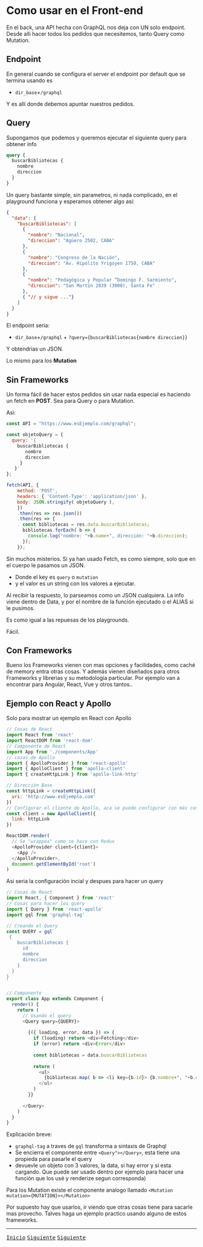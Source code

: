 # Como usar en el Front-end

En el back, una API hecha con GraphQL nos deja con UN solo endpoint. 
Desde alli hacer todos los pedidos que necesitemos, tanto Query como Mutation.

## Endpoint

En general cuando se configura el server el endpoint por default que se termina usando es

* `dir_base`+`/graphql`

Y es alli donde debemos apuntar nuestros pedidos.

## Query

Supongamos que podemos y queremos ejecutar el siguiente query para obtener info

```graphql
query {
  buscarBibliotecas {
    nombre
    direccion
  }
}
```
Un query bastante simple, sin parametros, ni nada complicado, en el playground funciona y esperamos obtener algo asi:

```json
{
  "data": {
    "buscarBibliotecas": [
      {
        "nombre": "Nacional",
        "direccion": "Agüero 2502, CABA"
      },
      {
        "nombre": "Congreso de la Nación",
        "direccion": "Av. Hipólito Yrigoyen 1750, CABA"
      },
      {
        "nombre": "Pedagógica y Popular “Domingo F. Sarmiento",
        "direccion": "San Martín 2839 (3000), Santa Fe"
      },
      { "// y sigue ..."}
    ]
  }
}
```

El endpoint seria:

* `dir_base`+`/graphql` + `?query={buscarBibliotecas{nombre direccion}}` 

Y obtendrias un JSON.

Lo mismo para los **Mutation**

## Sin Frameworks

Un forma fácil de hacer estos pedidos sin usar nada especial es haciendo un fetch en **POST**. Sea para Query o para Mutation.

Asi:

```javascript
const API = "https://www.esEjemplo.com/graphql";

const objetoQuery = {
  query: '{
    buscarBibliotecas {
       nombre
       direccion
     }
   }' 
};

fetch(API, {
    method: 'POST',
    headers: { 'Content-Type': 'application/json' },
    body: JSON.stringify( objetoQuery ),
    })
    .then(res => res.json())
    .then(res => {
      const bibliotecas = res.data.buscarBibliotecas;
      bibliotecas.forEach( b => {
        console.log("nombre: "+b.name+", dirección: "+b.direccion);
      });
    });
```
Sin muchos misterios. 
Si ya han usado Fetch, es como siempre, solo que en el cuerpo le pasamos un JSON. 

* Donde el key es `query` o `mutation`
* y el valor es un string con los valores a ejecutar.

Al recibir la respuesto, lo parseamos como un JSON cualquiera. La info viene dentro de Data, y
por el nombre de la función ejecutado o el ALIAS si le pusimos.

Es como igual a las repuesas de los playgrounds.

Fácil.

## Con Frameworks

Bueno los Frameworks vienen con mas opciones y facilidades, como caché de memory entra otras cosas.
Y además vienen diseñados para otros Frameworks y librerias y su metodologia particular.
Por ejemplo van a encontrar para Angular, React, Vue y otros tantos..

## Ejemplo con React y Apollo

Solo para mostrar un ejemplo en React con Apollo

```javascript
// Cosas de React
import React from 'react'
import ReactDOM from 'react-dom'
// Componente de React
import App from './components/App'
// cosas de Apollo
import { ApolloProvider } from 'react-apollo'
import { ApolloClient } from 'apollo-client'
import { createHttpLink } from 'apollo-link-http'

// Dirección Base
const httpLink = createHttpLink({
  uri: 'http://www.esEjemplo.com'
})
// Configurar el cliente de Apollo, aca se puede configurar con más cosas
const client = new ApolloClient({
  link: httpLink
})

ReactDOM.render(
  // Se "wrappea" como se hace con Redux
  <ApolloProvider client={client}>
    <App />
  </ApolloProvider>,
  document.getElementById('root')
)
```

Asi seria la configuración incial y despues para hacer un query

```javascript
// Cosas de React
import React, { Component } from 'react'
// Cosas para hacer los query
import { Query } from 'react-apollo'
import gql from 'graphql-tag'

// Creando el Query
const QUERY = gql`
 {
    buscarBibliotecas {
      id
      nombre
      direccion
    }
  }
}
`

// Componente
export class App extends Component {
  render() {
    return (
      // Usando el query
      <Query query={QUERY}>
        
        {({ loading, error, data }) => {
          if (loading) return <div>Fetching</div>
          if (error) return <div>Error</div>
    
          const bibliotecas = data.buscarBibliotecas
    
          return (
            <ul>
              {bibliotecas.map( b => <li key={b.id}> {b.nombre+", "+b.direccion} </li> />)}
            </ul>
          )
        }}
        
      </Query>
    )
  }
}
```

Explicación breve:
* `graphql-tag` a traves de `gql` transforma a sintaxis de Graphql
* Se encierra el componente entre `<Query"></Query>`, esta tiene una propieda para pasarle el query
* devuevle un objeto con 3 valores, la data, si hay error y si esta cargando. Que puede ser usado dentro por ejemplo para hacer una función que los usé y renderize segun corresponda)

Para los Mutation existe el componente analogo llamado `<Mutation mutation={MUTATION}></Mutation>`

Por supuesto hay que usarlos, ir viendo que otras cosas tiene para sacarle mas provecho. Talves haga un ejemplo practico usando alguno de estos frameworks.

- - - -

[<kbd>Inicio</kbd>](https://github.com/gastonpereyra/Apuntes_GraphQL/blob/master/README.md)
[<kbd>Siguiente</kbd>](https://github.com/gastonpereyra/Apuntes_GraphQL/blob/master/Contenido/wrapping.md)
[<kbd>Siguiente</kbd>](https://github.com/gastonpereyra/Apuntes_GraphQL/blob/master/Contenido/manejando-el-front.md)
